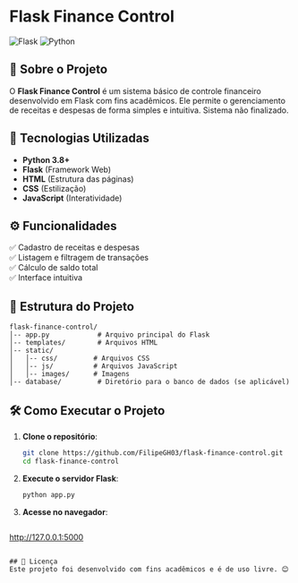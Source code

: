 # Flask Finance Control

![Flask](https://img.shields.io/badge/Flask-1.1.2-blue.svg)
![Python](https://img.shields.io/badge/Python-3.8%2B-green.svg)

## 📌 Sobre o Projeto
O **Flask Finance Control** é um sistema básico de controle financeiro desenvolvido em Flask com fins acadêmicos. Ele permite o gerenciamento de receitas e despesas de forma simples e intuitiva. Sistema não finalizado.

## 🚀 Tecnologias Utilizadas
- **Python 3.8+**
- **Flask** (Framework Web)
- **HTML** (Estrutura das páginas)
- **CSS** (Estilização)
- **JavaScript** (Interatividade)

## ⚙️ Funcionalidades
✅ Cadastro de receitas e despesas  
✅ Listagem e filtragem de transações  
✅ Cálculo de saldo total  
✅ Interface intuitiva  

## 📂 Estrutura do Projeto
```
flask-finance-control/
│-- app.py            # Arquivo principal do Flask
│-- templates/        # Arquivos HTML
│-- static/
│   │-- css/         # Arquivos CSS
│   │-- js/          # Arquivos JavaScript
│   │-- images/      # Imagens
│-- database/         # Diretório para o banco de dados (se aplicável)
```

## 🛠️ Como Executar o Projeto
1. **Clone o repositório**:
   ```bash
   git clone https://github.com/FilipeGH03/flask-finance-control.git
   cd flask-finance-control
   ```

2. **Execute o servidor Flask**:
   ```bash
   python app.py
   ```

3. **Acesse no navegador**:
   ```
http://127.0.0.1:5000
```

## 📝 Licença
Este projeto foi desenvolvido com fins acadêmicos e é de uso livre. 😊

